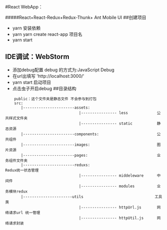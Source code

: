 #React WebApp：

#####React+React-Redux+Redux-Thunk+ Ant Mobile UI
##创建项目
* yarn 安装依赖
* yarn yarn create react-app 项目名
* yarn start
## IDE调试：WebStorm
* 添加debug配置 debug 的方式为:JavaScript Debug  
* 在url出填写 'http://localhost:3000/'
* yarn start 启动项目
* 点击虫子开启debug
##目录结构
````$xslt
    public：这个文件夹是静态文件 不会参与到打包
    src:
       |-----------------------assets:                    
                                 |---------------- less             公共样式文件夹 
                                 |---------------- static           静态资源                                              
       |-----------------------components:                          公共组件
       |-----------------------images:                              图片资源
       |-----------------------pages:                               业务组件文件夹
       |-----------------------reduxs:                              Redux统一状态管理
                                 |---------------- middeleware      中间件 
                                 |---------------- modules          业务模块redux  
       |----------------------utils                                工具类    
                                 |---------------- httpUrl.js       网络请求url 统一管理 
                                 |---------------- httpUtil.js      网络请求封装
````